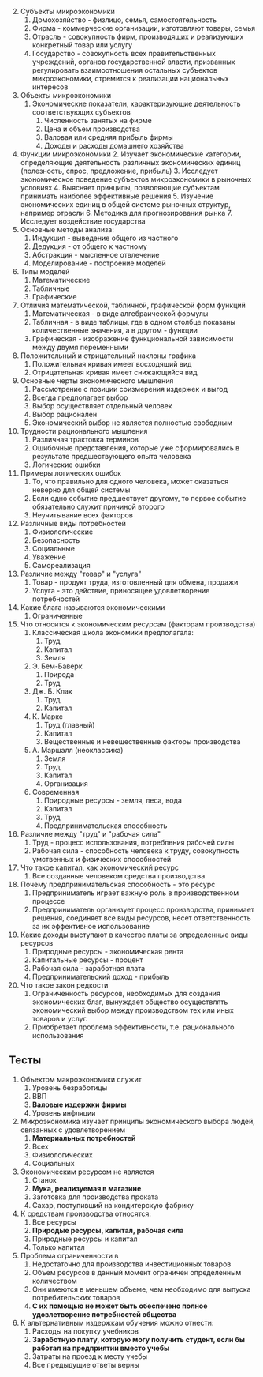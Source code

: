 
2. Субъекты микроэкономики
	1. Домохозяйство - физлицо, семья, самостоятельность
	2. Фирма - коммерческие организации, изготовляют товары, семья
	3. Отрасль - совокупность фирм, производящих и реализующих конкретный товар или услугу
	4. Государство - совокупность всех правительственных учреждений, органов государственной власти, призванных регулировать взаимоотношения остальных субъектов микроэкономики, стремится к реализации национальных интересов
4. Объекты микроэкономики
	1. Экономические показатели, характеризующие деятельность соответствующих субъектов
		1. Численность занятых на фирме
		2. Цена и объем производства
		3. Валовая или средняя прибыль фирмы
		4. Доходы и расходы домашнего хозяйства
5. Функции микроэкономики
	2. Изучает экономические категории, определяющие деятельность различных экономических единиц (полезность, спрос, предложение, прибыль)
	3. Исследует экономическое поведение субъектов микроэкономики в рыночных условиях
	4. Выясняет принципы, позволяющие субъектам принимать наиболее эффективные решения
	5. Изучение экономических единиц в общей системе рыночных структур, например отрасли
	6. Методика для прогнозирования рынка
	7. Исследует воздействие государства
6. Основные методы анализа:
	1. Индукция - выведение общего из частного
	2. Дедукция - от общего к частному
	3. Абстракция - мысленное отвлечение
	4. Моделирование - построение моделей
7. Типы моделей
	1. Математические
	2. Табличные
	3. Графические
8. Отличия математической, табличной, графической форм функций
	1. Математическая - в виде алгебраической формулы
	2. Табличная - в виде таблицы, где в одном столбце показаны количественные значения, а в другом - функции
	3. Графическая - изображение функциональной зависимости между двумя переменными
9. Положительный и отрицательный наклоны графика
	1. Положительная кривая имеет восходящий вид
	2. Отрицательная кривая имеет снижающийся вид
10. Основные черты экономического мышления
	1. Рассмотрение с позиции соизмерения издержек и выгод
	2. Всегда предполагает выбор
	3. Выбор осуществляет отдельный человек
	4. Выбор рационален
	5. Экономический выбор не является полностью свободным
11. Трудности рационального мышления
	1. Различная трактовка терминов
	2. Ошибочные представления, которые уже сформировались в результате предшествующего опыта человека
	3. Логические ошибки
12. Примеры логических ошибок
	1. То, что правильно для одного человека, может оказаться неверно для общей системы
	2. Если одно событие предшествует другому, то первое событие обязательно служит причиной второго
	3. Неучитывание всех факторов
13. Различные виды потребностей
	1. Физиологические
	2. Безопасность
	3. Социальные
	4. Уважение
	5. Самореализация
14. Различие между "товар" и "услуга"
	1. Товар - продукт труда, изготовленный для обмена, продажи
	2. Услуга - это действие, приносящее удовлетворение потребностей
15. Какие блага называются экономическими
	1. Ограниченные
16. Что относится к экономическим ресурсам (факторам производства)
	1. Классическая школа экономики предполагала:
		1. Труд
		2. Капитал
		3. Земля
	2. Э. Бем-Баверк
		1. Природа
		2. Труд
	3. Дж. Б. Клак
		1. Труд
		2. Капитал
	4. К. Маркс
		1. Труд (главный)
		2. Капитал
		3. Вещественные и невещественные факторы производства
	5. А. Маршалл (неоклассика)
		1. Земля
		2. Труд
		3. Капитал
		4. Организация
	6. Современная
		1. Природные ресурсы - земля, леса, вода
		2. Капитал
		3. Труд
		4. Предпринимательская способность
17. Различие между "труд" и "рабочая сила"
	1. Труд - процесс использования, потребления рабочей силы
	2. Рабочая сила - способность человека к труду, совокупность умственных и физических способностей
18. Что такое капитал, как экономический ресурс
	1. Все созданные человеком средства производства
19. Почему предпринимательская способность - это ресурс
	1. Предприниматель играет важную роль в производственном процессе
	2. Предприниматель организует процесс производства, принимает решения, соединяет все виды ресурсов, несет ответственность за их эффективное использование
20. Какие доходы выступают в качестве платы за определенные виды ресурсов
	1. Природные ресурсы - экономическая рента
	2. Капитальные ресурсы - процент
	3. Рабочая сила - заработная плата
	4. Предпринимательский доход - прибыль
21. Что такое закон редкости
	1. Ограниченность ресурсов, необходимых для создания экономических благ, вынуждает общество осуществлять экономический выбор между производством тех или иных товаров и услуг.
	2. Приобретает проблема эффективности, т.е. рационального использования

## Тесты

1. Объектом макроэкономики служит
	1. Уровень безработицы
	2. ВВП
	3. **Валовые издержки фирмы**
	4. Уровень инфляции
2. Микроэкономика изучает принципы экономического выбора людей, связанных с удовлетворением
	1. **Материальных потребностей**
	2. Всех
	3. Физиологических
	4. Социальных
3. Экономическим ресурсом не является
	1. Станок
	2. **Мука, реализуемая в магазине**
	3. Заготовка для производства проката
	4. Сахар, поступивший на кондитерскую фабрику
4. К средствам производства относятся:
	1. Все ресурсы
	2. **Природые ресурсы, капитал, рабочая сила**
	3. Природные ресурсы и капитал
	4. Только капитал
5. Проблема ограниченности в
	1. Недостаточно для производства инвестиционных товаров
	2. Объем ресурсов в данный момент ограничен определенным количеством
	3. Они имеются в меньшем объеме, чем необходимо для выпуска потребительских товаров
	4. **С их помощью не может быть обеспечено полное удовлетворение потребностей общества**
6. К альтернативным издержкам обучения можно отнести:
	1. Расходы на покупку учебников
	2. **Заработную плату, которую могу получить студент, если бы работал на предприятии вместо учебы**
	3. Затраты на проезд к месту учебы
	4. Все предыдущие ответы верны